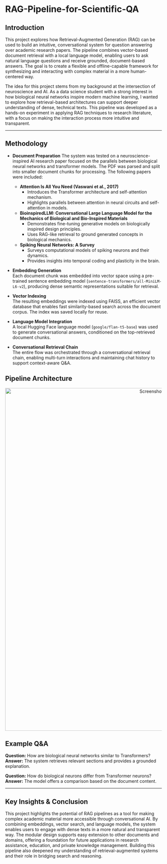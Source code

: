 # RAG-Pipeline-for-Scientific-QA

## Introduction

This project explores how Retrieval-Augmented Generation (RAG) can be used to build an intuitive, conversational system for question answering over academic research papers. The pipeline combines vector-based document retrieval with a local language model, enabling users to ask natural language questions and receive grounded, document-based answers. The goal is to create a flexible and offline-capable framework for synthesizing and interacting with complex material in a more human-centered way.

The idea for this project stems from my background at the intersection of neuroscience and AI. As a data science student with a strong interest in how biological neural networks inspire modern machine learning, I wanted to explore how retrieval-based architectures can support deeper understanding of dense, technical texts. This pipeline was developed as a hands-on experiment in applying RAG techniques to research literature, with a focus on making the interaction process more intuitive and transparent.

---

## Methodology

- **Document Preparation**
  The system was tested on a neuroscience-inspired AI research paper focused on the parallels between biological neural networks and transformer models. The PDF was parsed and split into smaller document chunks for processing. The following papers were included:
    * **Attention Is All You Need (Vaswani et al., 2017)**
        * Introduces the Transformer architecture and self-attention mechanism.
        * Highlights parallels between attention in neural circuits and self-attention in models.
    * **BioinspiredLLM: Conversational Large Language Model for the Mechanics of Biological and Bio-Inspired Materials**
        * Demonstrates fine-tuning generative models on biologically inspired design principles.
        * Uses RAG-like retrieval to ground generated concepts in biological mechanics.
    * **Spiking Neural Networks: A Survey**
        * Surveys computational models of spiking neurons and their dynamics.
        * Provides insights into temporal coding and plasticity in the brain.


- **Embedding Generation**  
  Each document chunk was embedded into vector space using a pre-trained sentence embedding model (`sentence-transformers/all-MiniLM-L6-v2`), producing dense semantic representations suitable for retrieval.

- **Vector Indexing**  
  The resulting embeddings were indexed using FAISS, an efficient vector database that enables fast similarity-based search across the document corpus. The index was saved locally for reuse.

- **Language Model Integration**  
  A local Hugging Face language model (`google/flan-t5-base`) was used to generate conversational answers, conditioned on the top-retrieved document chunks.

- **Conversational Retrieval Chain**  
  The entire flow was orchestrated through a conversational retrieval chain, enabling multi-turn interactions and maintaining chat history to support context-aware Q&A.


## Pipeline Architecture

<p align="center">
  <img width="1100" alt="Screenshot 2025-05-30 at 1 09 01 PM" src="https://github.com/user-attachments/assets/625cf34d-4af7-4b2c-bf69-2968db1bab45" />
</p>


## Example Q&A

**Question:** How are biological neural networks similar to Transformers?  
**Answer:** The system retrieves relevant sections and provides a grounded explanation.

**Question:** How do biological neurons differ from Transformer neurons?  
**Answer:** The model offers a comparison based on the document content.

---

## Key Insights & Conclusion

This project highlights the potential of RAG pipelines as a tool for making complex academic material more accessible through conversational AI. By combining embeddings, vector search, and language models, the system enables users to engage with dense texts in a more natural and transparent way. The modular design supports easy extension to other documents and domains, offering a foundation for future applications in research assistance, education, and private knowledge management. Building this pipeline also deepened my understanding of retrieval-augmented systems and their role in bridging search and reasoning.
